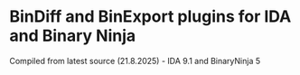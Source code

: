 # BinDiff and BinExport plugins for IDA and Binary Ninja

Compiled from latest source (21.8.2025) - IDA 9.1 and BinaryNinja 5
